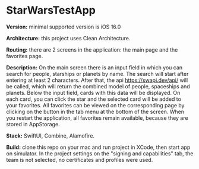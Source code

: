 # StarWarsTestApp

**Version:** minimal supported version is iOS 16.0

**Architecture:**  this project uses Clean Architecture.

**Routing:** there are 2 screens in the application: the main page and the favorites page.

**Description:** On the main screen there is an input field in which you can search for people, starships or planets by name.
The search will start after entering at least 2 characters. After that, the api https://swapi.dev/api/ will be called, which will 
return the combined model of people, spaceships and planets. Below the input field, cards with this data will be displayed. 
On each card, you can click the star and the selected card will be added to your favorites. All favorites can be viewed on the 
corresponding page by clicking on the button in the tab menu at the bottom of the screen. When you restart the application, 
all favorites remain available, because they are stored in AppStorage.

**Stack:** SwiftUI, Combine, Alamofire.

**Build:** clone this repo on your mac and run project in XCode, then start app on simulator. In the project settings on the 
"signing and capabilities" tab, the team is not selected, no certificates and profiles were used.